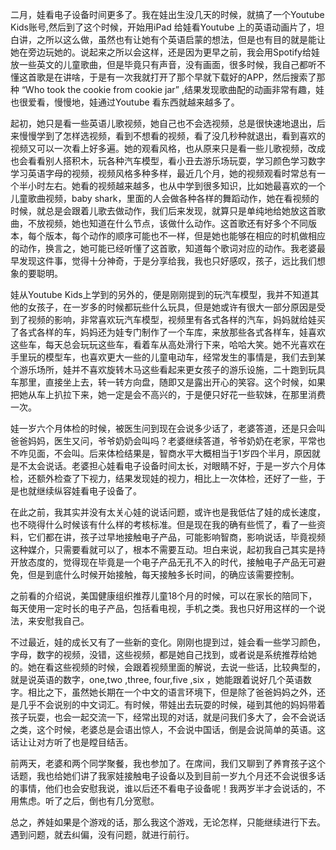 

二月，娃看电子设备时间更多了。我在娃出生没几天的时候，就搞了一个Youtube Kids账号,然后到了这个时候，开始用iPad 给娃看Youtube 上的英语动画片了，坦白讲，之所以这么做，虽然也有让她有个英语启蒙的想法，但是也有目的就是能让她在旁边玩她的。说起来之所以会这样，还是因为更早之前，我会用Spotify给娃放一些英文的儿童歌曲，但是毕竟只有声音，没有画面，很多时候，我自己都听不懂这首歌是在讲啥，于是有一次我就打开了那个早就下载好的APP，然后搜索了那种 “Who took the cookie from cookie jar” ,结果发现歌曲配的动画非常有趣，娃也很爱看，慢慢地，娃通过Youtube 看东西就越来越多了。

起初，她只是看一些英语儿歌视频，她自己也不会选视频，总是很快速地退出，后来慢慢学到了怎样选视频，看到不想看的视频，看了没几秒种就退出，看到喜欢的视频又可以一次看上好多遍。她的观看风格，也从原来只是看一些儿歌视频，改成也会看看别人搭积木，玩各种汽车模型，看小丑去游乐场玩耍，学习颜色学习数字学习英语字母的视频，视频风格多种多样，最近几个月，她的视频观看时常总有一个半小时左右。她看的视频越来越多，也从中学到很多知识，比如她最喜欢的一个儿童歌曲视频，baby shark，里面的人会做各种各样的舞蹈动作，她在看视频的时候，就总是会跟着儿歌去做动作，我们后来发现，就算只是单纯地给她放这首歌曲，不放视频，她也知道在什么节点，该做什么动作。这首歌还有好多个不同版本，每个版本，每个动作的顺序可能也不一样，但是她也能够在相应的时机做相应的动作，换言之，她可能已经听懂了这首歌，知道每个歌词对应的动作。我老婆最早发现这件事，觉得十分神奇，于是分享给我，我也只好感叹，孩子，远比我们想象的要聪明。

娃从Youtube Kids上学到的另外的，便是刚刚提到的玩汽车模型，我并不知道其他的女孩子，在一岁多的时候都玩些什么玩具，但是她或许有很大一部分原因是受到了视频的影响，非常喜欢玩汽车模型，视频里有各式各样的汽车，妈妈就给娃买了各式各样的车，妈妈还为娃专门制作了一个车库，来放那些各式各样车，娃喜欢这些车，每天总会玩玩这些车，看着车从高处滑行下来，哈哈大笑。她不光喜欢在手里玩的模型车，也喜欢更大一些的儿童电动车，经常发生的事情是，我们去到某个游乐场所，娃并不喜欢旋转木马这些看起来更女孩子的游乐设施，二十跑到玩具车那里，直接坐上去，转一转方向盘，随即又是露出开心的笑容。这个时候，如果把她从车上扒拉下来，她一定是会不高兴的，于是便只好花一些软妹，在那里消费一次。

娃一岁六个月体检的时候，被医生问到现在会说多少话了，老婆答道，还是只会叫爸爸妈妈，医生又问，爷爷奶奶会叫吗？老婆继续答道，爷爷奶奶在老家，平常也不咋见面，不会叫。后来体检结果是，智商水平大概相当于1岁四个半月，原因就是不太会说话。老婆担心娃看电子设备时间太长，对眼睛不好，于是一岁六个月体检，还额外检查了下视力，结果发现娃的视力，相比上一次体检，还好了一些，于是也就继续纵容娃看电子设备了。

在此之前，我其实并没有太关心娃的说话问题，或许也是我低估了娃的成长速度，也不晓得什么时候该有什么样的考核标准。但是现在我的确有些慌了，看了一些资料，它们都在讲，孩子过早地接触电子产品，可能影响智商，影响说话，毕竟视频这种媒介，只需要看就可以了，根本不需要互动。坦白来说，起初我自己其实是持开放态度的，觉得现在毕竟是一个电子产品无孔不入的时代，接触电子产品无可避免，但是到底什么时候开始接触，每天接触多长时间，的确应该需要控制。

之前看的介绍说，美国健康组织推荐儿童18个月的时候，可以在家长的陪同下，每天使用一定时长的电子产品，包括看电视，手机之类。我也只好用这样的一个说法，来安慰我自己。

不过最近，娃的成长又有了一些新的变化。刚刚也提到过，娃会看一些学习颜色，字母，数字的视频，没错，这些视频，都是她自己找到，或者说是系统推荐给她的。她在看这些视频的时候，会跟着视频里面的解说，去说一些话，比较典型的，就是说英语的数字，one,two ,three, four,five ,six ，她能跟着说好几个英语数字。相比之下，虽然她长期在一个中文的语言环境下，但是除了爸爸妈妈之外，还是几乎不会说别的中文词汇。有时候，带娃出去玩耍的时候，碰到其他的妈妈带着孩子玩耍，也会一起交流一下，经常出现的对话，就是问我们多大了，会不会说话之类，这个时候，老婆总是会语出惊人，不会说中国话，倒是会说简单的英语。这话让让对方听了也是瞠目结舌。

前两天，老婆和两个同学聚餐，我也参加了。在席间，我们又聊到了养育孩子这个话题，我也给她们讲了我家娃接触电子设备以及到目前一岁九个月还不会说很多话的事情，他们也会安慰我说，谁以后还不看电子设备呢！我两岁半才会说话的，不用焦虑。听了之后，倒也有几分宽慰。

总之，养娃如果是个游戏的话，那么我这个游戏，无论怎样，只能继续进行下去。遇到问题，就去纠偏，没有问题，就进行前行。
